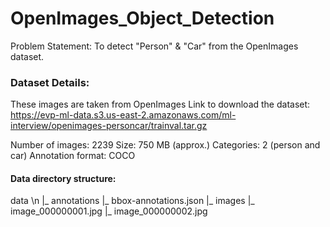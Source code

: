 # OpenImages_Object_Detection


Problem Statement: To detect "Person" &amp; "Car" from the OpenImages dataset. 

### Dataset Details:

These images are taken from OpenImages
Link to download the dataset: https://evp-ml-data.s3.us-east-2.amazonaws.com/ml-interview/openimages-personcar/trainval.tar.gz

Number of images: 2239
Size: 750 MB (approx.)
Categories: 2 (person and car)
Annotation format: COCO

#### Data directory structure:
data \n
|_ annotations
        |_ bbox-annotations.json
|_ images
        |_ image_000000001.jpg
        |_ image_000000002.jpg
